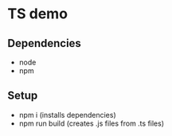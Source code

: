 # TS demo

## Dependencies
- node
- npm

## Setup
- npm i (installs dependencies)
- npm run build (creates .js files from .ts files)